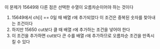 이 문제가 15649와 다른 점은 선택한 수열이 오름차순이어야 하는 것이다

1. 15649에서 ch[i] == 0일 때 배열 r에 추가되었다
    이 조건은 중복된 숫자를 찾아내는 조건이다
2. 하지만 15650 cut보다 클 때 배열 r에 추가하는 조건을 넣어야 한다
3. 이 조건을 추가하면 cut보다 큰 수를 배열 r에 추가하므로 오름차순 조건을 만족시킬 수 있다